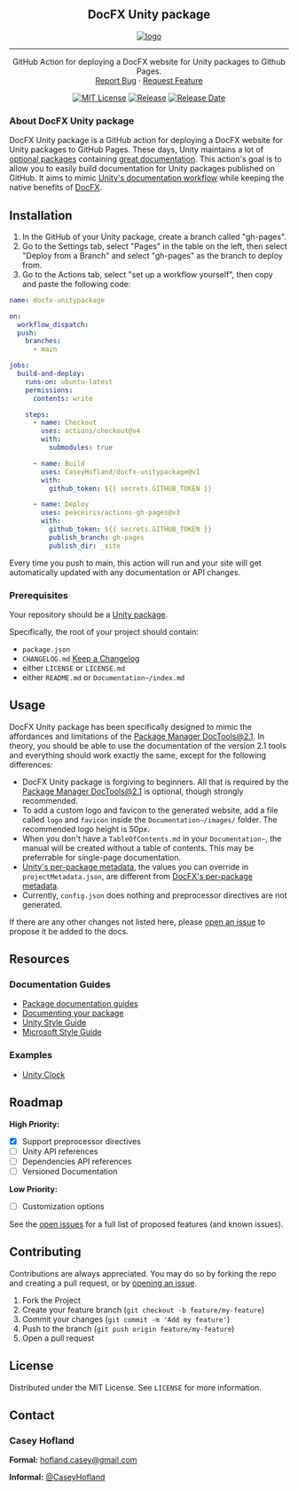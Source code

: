 <!--
*** Thanks for checking out the Best-README-Template. If you have a suggestion
*** that would make this better, please fork the repo and create a pull request
*** or simply open an issue with the tag "enhancement".
*** Don't forget to give the project a star!
*** Thanks again! Now go create something AMAZING! :D
-->
<!--
*** I'm using markdown "reference style" links for readability.
*** Reference links are enclosed in brackets [ ] instead of parentheses ( ).
*** See the bottom of this document for the declaration of the reference variables
*** for contributors-url, forks-url, etc. This is an optional, concise syntax you may use.
*** https://www.markdownguide.org/basic-syntax/#reference-style-links
-->



<div align="center">
  <!-- PROJECT LOGO -->
  <h2>DocFX Unity package</h2>

  <a href="https://cubusky.github.io/com.cubusky.core/manual/AttributeSerialization/ReferenceDropdownAttribute.html">
    <img src="https://github.com/CaseyHofland/docfx-unitypackage/assets/27729987/bad8597b-2520-4bd8-9022-55553f004faf" alt="logo" target="_blank"/>
  </a>

  ***
  
  <p>
    GitHub Action for deploying a DocFX website for Unity packages to Github Pages.
    <br/>
    <a href="https://github.com/CaseyHofland/docfx-unitypackage/issues">Report Bug</a>
    ·
    <a href="https://github.com/CaseyHofland/docfx-unitypackage/issues">Request Feature</a>
  </p>
  
  
  
  <!-- PROJECT SHIELDS -->
  [![MIT License][license-shield]][license-url]
  [![Release][release-shield]][release-url]
  [![Release Date][release-date-shield]][release-date-url]
</div>



<!-- ABOUT THE PROJECT -->
### About DocFX Unity package

DocFX Unity package is a GitHub action for deploying a DocFX website for Unity packages to GitHub Pages. These days, Unity maintains a lot of [optional packages](https://docs.unity3d.com/Manual/pack-safe.html) containing [great documentation](https://docs.unity3d.com/Packages/com.unity.cinemachine@2.9/manual/). This action's goal is to allow you to easily build documentation for Unity packages published on GitHub. It aims to mimic [Unity's documentation workflow][workflow-url] while keeping the native benefits of [DocFX][docfx-url].



<!-- Installation -->
## Installation

1. In the GitHub of your Unity package, create a branch called "gh-pages".
2. Go to the Settings tab, select "Pages" in the table on the left, then select "Deploy from a Branch" and select "gh-pages" as the branch to deploy from.
3. Go to the Actions tab, select "set up a workflow yourself", then copy and paste the following code:
```yaml
name: docfx-unitypackage

on:
  workflow_dispatch:
  push:
    branches:
      - main

jobs:
  build-and-deploy:
    runs-on: ubuntu-latest
    permissions:
      contents: write

    steps:
      - name: Checkout
        uses: actions/checkout@v4
        with:
          submodules: true

      - name: Build
        uses: CaseyHofland/docfx-unitypackage@v1
        with:
          github_token: ${{ secrets.GITHUB_TOKEN }}

      - name: Deploy
        uses: peaceiris/actions-gh-pages@v3
        with:
          github_token: ${{ secrets.GITHUB_TOKEN }}
          publish_branch: gh-pages
          publish_dir: _site
```

Every time you push to main, this action will run and your site will get automatically updated with any documentation or API changes.

### Prerequisites

Your repository should be a [Unity package](https://docs.unity3d.com/Manual/cus-layout.html).

Specifically, the root of your project should contain:
- `package.json`
- `CHANGELOG.md` [Keep a Changelog](https://keepachangelog.com/en/1.0.0/)
- either `LICENSE` or `LICENSE.md`
- either `README.md` or `Documentation~/index.md`



<!-- USAGE -->
## Usage

DocFX Unity package has been specifically designed to mimic the affordances and limitations of the [Package Manager DocTools@2.1][workflow-url]. In theory, you should be able to use the documentation of the version 2.1 tools and everything should work exactly the same, except for the following differences:
- DocFX Unity package is forgiving to beginners. All that is required by the [Package Manager DocTools@2.1][workflow-url] is optional, though strongly recommended.
- To add a custom logo and favicon to the generated website, add a file called `logo` and `favicon` inside the `Documentation~/images/` folder. The recommended logo height is 50px.
- When you don't have a `TableOfContents.md` in your `Documentation~`, the manual will be created without a table of contents. This may be preferrable for single-page documentation.
- [Unity's per-package metadata](https://docs.unity3d.com/Packages/com.unity.package-manager-doctools@2.1/manual/package-metadata.html), the values you can override in `projectMetadata.json`, are different from [DocFX's per-package metadata](https://dotnet.github.io/docfx/docs/template.html?tabs=modern#template-metadata).
- Currently, `config.json` does nothing and preprocessor directives are not generated.

If there are any other changes not listed here, please [open an issue][issues-url] to propose it be added to the docs.



<!-- RESOURCES -->
## Resources

### Documentation Guides

- [Package documentation guides](https://docs.unity.cn/Packages/com.unity.services.wire@1.1//manual/)
- [Documenting your package](https://docs.unity3d.com/Manual/cus-document.html)
- [Unity Style Guide](https://docs-style-guide.unity.com/)
- [Microsoft Style Guide](https://learn.microsoft.com/en-us/style-guide/welcome/)

### Examples

- [Unity Clock](https://caseyhofland.github.io/com.caseyhofland.unityclock/manual/)


<!-- ROADMAP -->
## Roadmap

**High Priority:**
- [x] Support preprocessor directives
- [ ] Unity API references
- [ ] Dependencies API references
- [ ] Versioned Documentation

**Low Priority:**
- [ ] Customization options

See the [open issues][issues-url] for a full list of proposed features (and known issues).



<!-- CONTRIBUTING -->
## Contributing

Contributions are always appreciated. You may do so by forking the repo and creating a pull request, or by [opening an issue][issues-url].

1. Fork the Project
2. Create your feature branch (`git checkout -b feature/my-feature`)
3. Commit your changes (`git commit -m 'Add my feature'`)
4. Push to the branch (`git push origin feature/my-feature`)
5. Open a pull request



<!-- LICENSE -->
## License

Distributed under the MIT License. See `LICENSE` for more information.



<!-- CONTACT -->
## Contact

### Casey Hofland

**Formal:** hofland.casey@gmail.com

**Informal:** [@CaseyHofland](https://mastodon.gamedev.place/@CaseyHofland)



<!-- MARKDOWN LINKS & IMAGES -->
<!-- https://www.markdownguide.org/basic-syntax/#reference-style-links -->
[license-shield]: https://img.shields.io/github/license/CaseyHofland/docfx-unitypackage.svg
[license-url]: https://github.com/CaseyHofland/docfx-unitypackage/blob/master/LICENSE
[release-shield]: https://img.shields.io/github/release/CaseyHofland/docfx-unitypackage.svg
[release-url]: https://github.com/CaseyHofland/docfx-unitypackage/blob/master/releases/latest
[release-date-shield]: https://img.shields.io/github/release-date/CaseyHofland/docfx-unitypackage.svg
[release-date-url]: https://github.com/CaseyHofland/docfx-unitypackage/releases
[workflow-url]: https://docs.unity3d.com/Packages/com.unity.package-manager-doctools@2.1/manual/developer-notes.html#pmdt
[docfx-url]: https://dotnet.github.io/docfx/
[issues-url]: https://github.com/CaseyHofland/docfx-unitypackage/issues
